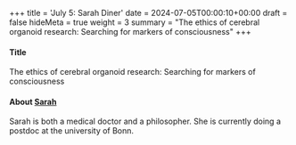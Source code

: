 +++
title = 'July 5: Sarah Diner'
date = 2024-07-05T00:00:10+00:00
draft = false
hideMeta = true
weight = 3
summary = "The ethics of cerebral organoid research: Searching for markers of consciousness"
+++


#### Title
The ethics of cerebral organoid research: Searching for markers of consciousness   

#### About [Sarah](https://www.interdisciplinary-laboratory.hu-berlin.de/de/content/sarah-diner/index.html)
Sarah is both a medical doctor and a philosopher. She is currently doing a postdoc at the university of Bonn. 